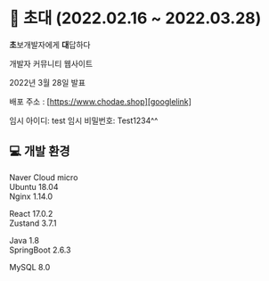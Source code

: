 # :email: 초대 (2022.02.16 ~ 2022.03.28)
**초**보개발자에게 **대**답하다   
   
개발자 커뮤니티 웹사이트
   
2022년 3월 28일 발표
   
    
배포 주소 : [https://www.chodae.shop][googlelink]

[googlelink]: https://www.chodae.shop "초대"

임시 아이디: test
임시 비밀번호: Test1234^^

## :computer:	 개발 환경 
Naver Cloud micro   
Ubuntu 18.04    
Nginx 1.14.0
   
React 17.0.2       
Zustand 3.7.1   
   
Java 1.8   
SpringBoot 2.6.3         

MySQL 8.0      
